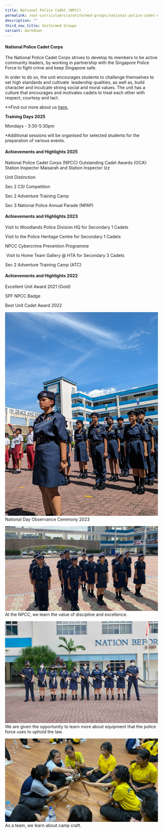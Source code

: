 ```yaml
---
title: National Police Cadet (NPCC)
permalink: /our-curriculum/cca/uniformed-groups/national-police-cadet-npcc/
description: ""
third_nav_title: Uniformed Groups
variant: markdown
---
```

#### National Police Cadet Corps

The National Police Cadet Corps strives to develop its members to be active community leaders, by working in partnership with the Singapore Police Force to fight crime and keep Singapore safe.

In order to do so, the unit encourages students to challenge themselves to set high standards and cultivate  leadership qualities, as well as, build character and inculcate strong social and moral values. The unit has a culture that encourages and motivates cadets to treat each other with respect, courtesy and tact.

**Find out more about us [here.](https://www.instagram.com/wgs_npcc/?hl=en)

**Training Days 2025**

Mondays - 3:30-5:30pm

\*Additional sessions will be organised for selected students for the preparation of various events.

#### Achievements and Highlights 2025

National Police Cadet Corps (NPCC) Outstanding Cadet Awards (OCA): Station Inspector Maisarah and Station Inspector Izz

Unit Distinction 

Sec 2 CSI Competition

Sec 2 Adventure Training Camp

Sec 3 National Police Annual Parade (NPAP)


#### Achievements and Highlights 2023


Visit to Woodlands Police Division HQ for Secondary 1 Cadets


Visit to the Police Heritage Centre for Secondary 1 Cadets


NPCC Cybercrime Prevention Programme


 Visit to Home Team Gallery @ HTA for Secondary 3 Cadets


Sec 2 Adventure Training Camp (ATC)


#### Achievements and Highlights 2022

Excellent Unit Award 2021 (Gold)

SPF NPCC Badge

Best Unit Cadet Award 2022

![](/images/CCAs/NPCC/pxl_20230804_071741019.jpg)
National Day Observance Ceremony 2023

![](/images/CCAs/NPCC/NPCC1.png)
At the NPCC, we learn the value of discipline and excellence.

![](/images/CCAs/NPCC/NPCC%203.png)
We are given the opportunity to learn more about equipment that the police force uses to uphold the law.

![](/images/CCAs/NPCC/NPCC%202.png)
As a team, we learn about camp craft.